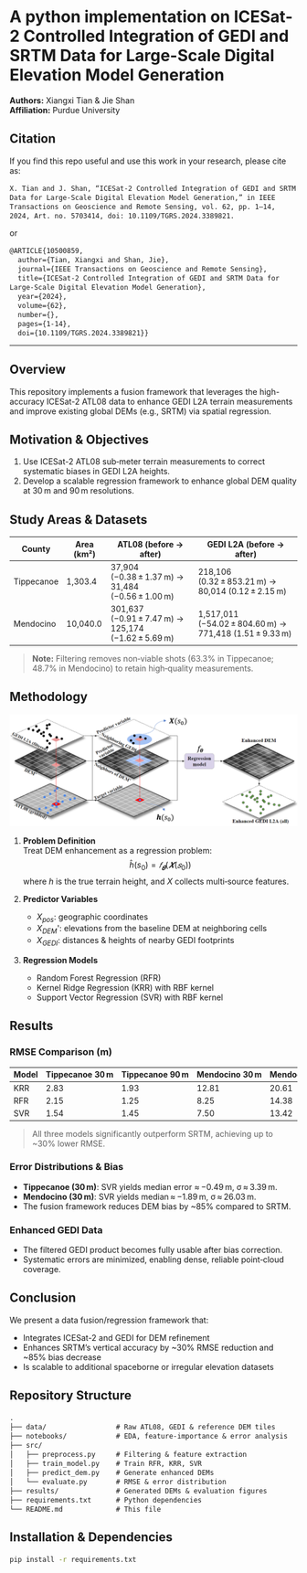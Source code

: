
# A python implementation on ICESat-2 Controlled Integration of GEDI and SRTM Data for Large-Scale Digital Elevation Model Generation

**Authors:** Xiangxi Tian & Jie Shan  
**Affiliation:** Purdue University

## Citation

If you find this repo useful and use this work in your research, please cite as:
```
X. Tian and J. Shan, “ICESat-2 Controlled Integration of GEDI and SRTM Data for Large-Scale Digital Elevation Model Generation,” in IEEE Transactions on Geoscience and Remote Sensing, vol. 62, pp. 1–14, 2024, Art. no. 5703414, doi: 10.1109/TGRS.2024.3389821.
```
or
```
@ARTICLE{10500859,
  author={Tian, Xiangxi and Shan, Jie},
  journal={IEEE Transactions on Geoscience and Remote Sensing}, 
  title={ICESat-2 Controlled Integration of GEDI and SRTM Data for Large-Scale Digital Elevation Model Generation}, 
  year={2024},
  volume={62},
  number={},
  pages={1-14},
  doi={10.1109/TGRS.2024.3389821}}

```

---

## Overview
This repository implements a fusion framework that leverages the high-accuracy ICESat-2 ATL08 data to enhance GEDI L2A terrain measurements and improve existing global DEMs (e.g., SRTM) via spatial regression.

## Motivation & Objectives
1. Use ICESat-2 ATL08 sub‑meter terrain measurements to correct systematic biases in GEDI L2A heights.  
2. Develop a scalable regression framework to enhance global DEM quality at 30 m and 90 m resolutions.

## Study Areas & Datasets
| County      | Area (km²) | ATL08 (before → after)                        | GEDI L2A (before → after)                     |
|-------------|------------|-----------------------------------------------|-----------------------------------------------|
| Tippecanoe  | 1,303.4    | 37,904 (−0.38 ± 1.37 m) → 31,484 (−0.56 ± 1.00 m) | 218,106 (0.32 ± 853.21 m) → 80,014 (0.12 ± 2.15 m) |
| Mendocino   | 10,040.0   | 301,637 (−0.91 ± 7.47 m) → 125,174 (−1.62 ± 5.69 m) | 1,517,011 (−54.02 ± 804.60 m) → 771,418 (1.51 ± 9.33 m) |

> **Note:** Filtering removes non‑viable shots (63.3% in Tippecanoe; 48.7% in Mendocino) to retain high‑quality measurements.

## Methodology

<img src="src/workflow.png" alt="Workflow diagram" width="600"/>

1. **Problem Definition**  
   Treat DEM enhancement as a regression problem:
   $$
   \hat h(s_0) = 𝑓_𝜽 (𝑿(𝑠_0 ))
   $$
   where $h$ is the true terrain height, and $X$ collects multi‑source features.

2. **Predictor Variables**  
   - $X_{pos}$: geographic coordinates  
   - $X_{DEM}$': elevations from the baseline DEM at neighboring cells  
   - $X_{GEDI}$: distances & heights of nearby GEDI footprints  

3. **Regression Models**  
   - Random Forest Regression (RFR)  
   - Kernel Ridge Regression (KRR) with RBF kernel  
   - Support Vector Regression (SVR) with RBF kernel  

## Results

### RMSE Comparison (m)

| Model | Tippecanoe 30 m | Tippecanoe 90 m | Mendocino 30 m | Mendocino 90 m |
|-------|-----------------|-----------------|----------------|----------------|
| KRR   | 2.83            | 1.93            | 12.81          | 20.61          |
| RFR   | 2.15            | 1.25            |  8.25          | 14.38          |
| SVR   | 1.54            | 1.45            |  7.50          | 13.42          |

> All three models significantly outperform SRTM, achieving up to ~30% lower RMSE.

### Error Distributions & Bias
- **Tippecanoe (30 m)**: SVR yields median error ≈ −0.49 m, σ ≈ 3.39 m.  
- **Mendocino (30 m)**: SVR yields median ≈ −1.89 m, σ ≈ 26.03 m.  
- The fusion framework reduces DEM bias by ~85% compared to SRTM.

### Enhanced GEDI Data
- The filtered GEDI product becomes fully usable after bias correction.  
- Systematic errors are minimized, enabling dense, reliable point‑cloud coverage.

## Conclusion
We present a data fusion/regression framework that:
- Integrates ICESat-2 and GEDI for DEM refinement  
- Enhances SRTM’s vertical accuracy by ~30% RMSE reduction and ~85% bias decrease  
- Is scalable to additional spaceborne or irregular elevation datasets

## Repository Structure
```
.
├── data/                 # Raw ATL08, GEDI & reference DEM tiles
├── notebooks/            # EDA, feature‑importance & error analysis
├── src/
│   ├── preprocess.py     # Filtering & feature extraction
│   ├── train_model.py    # Train RFR, KRR, SVR
│   ├── predict_dem.py    # Generate enhanced DEMs
│   └── evaluate.py       # RMSE & error distribution
├── results/              # Generated DEMs & evaluation figures
├── requirements.txt      # Python dependencies
└── README.md             # This file
```

## Installation & Dependencies
```bash
pip install -r requirements.txt
```

<!-- ## Usage

1. **Preprocess & filter data**  
   ```bash
   python src/preprocess.py      --icesat2 data/ATL08/      --gedi data/GEDI/      --out data/processed/
   ```
2. **Train regression models**  
   ```bash
   python src/train_model.py      --input data/processed/      --model_dir models/
   ```
3. **Generate enhanced DEM**  
   ```bash
   python src/predict_dem.py      --model models/svr.pkl      --resolution 30      --out results/dem_30m.tif
   ```
4. **Evaluate & visualize**  
   ```bash
   python src/evaluate.py      --dem results/dem_30m.tif      --reference data/3DEP/      --out results/metrics.csv
   ``` -->

